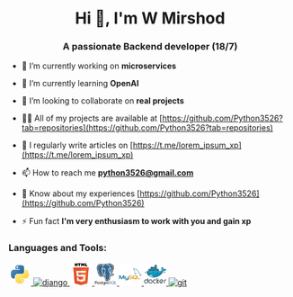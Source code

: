 <h1 align="center">Hi 👋, I'm W Mirshod</h1>
<h3 align="center">A passionate Backend developer (18/7)</h3>

- 🔭 I’m currently working on **microservices**

- 🌱 I’m currently learning **OpenAI**

- 👯 I’m looking to collaborate on **real projects**

- 👨‍💻 All of my projects are available at [https://github.com/Python3526?tab=repositories](https://github.com/Python3526?tab=repositories)

- 📝 I regularly write articles on [https://t.me/lorem_ipsum_xp](https://t.me/lorem_ipsum_xp)

- 📫 How to reach me **python3526@gmail.com**

- 📄 Know about my experiences [https://github.com/Python3526](https://github.com/Python3526)

- ⚡ Fun fact **I'm very enthusiasm to work with you and gain xp**

<p align="left">
</p>

<h3 align="left">Languages and Tools:</h3>
<p align="left"> <a href="https://www.python.org" target="_blank" rel="noreferrer"> <img src="https://raw.githubusercontent.com/devicons/devicon/master/icons/python/python-original.svg" alt="python" width="40" height="40"/> </a> <a href="https://www.djangoproject.com/" target="_blank" rel="noreferrer"> <img src="https://cdn.worldvectorlogo.com/logos/django.svg" alt="django" width="40" height="40"/> </a> <a href="https://www.w3.org/html/" target="_blank" rel="noreferrer"> <img src="https://raw.githubusercontent.com/devicons/devicon/master/icons/html5/html5-original-wordmark.svg" alt="html5" width="40" height="40"/> </a> <a href="https://www.postgresql.org" target="_blank" rel="noreferrer"> <img src="https://raw.githubusercontent.com/devicons/devicon/master/icons/postgresql/postgresql-original-wordmark.svg" alt="postgresql" width="40" height="40"/> </a> <a href="https://www.mysql.com/" target="_blank" rel="noreferrer"> <img src="https://raw.githubusercontent.com/devicons/devicon/master/icons/mysql/mysql-original-wordmark.svg" alt="mysql" width="40" height="40"/> </a> <a href="https://www.docker.com/" target="_blank" rel="noreferrer"> <img src="https://raw.githubusercontent.com/devicons/devicon/master/icons/docker/docker-original-wordmark.svg" alt="docker" width="40" height="40"/> </a> <a href="https://git-scm.com/" target="_blank" rel="noreferrer"> <img src="https://www.vectorlogo.zone/logos/git-scm/git-scm-icon.svg" alt="git" width="40" height="40"/> </a> </p>
